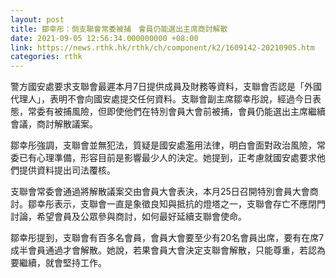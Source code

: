```yaml
---
layout: post
title: 鄒幸彤：倘支聯會常委被捕　會員仍能選出主席商討解散
date: 2021-09-05 12:56:34.000000000 +08:00
link: https://news.rthk.hk/rthk/ch/component/k2/1609142-20210905.htm
categories: rthk
---
```


警方國安處要求支聯會最遲本月7日提供成員及財務等資料，支聯會否認是「外國代理人」，表明不會向國安處提交任何資料。支聯會副主席鄒幸彤說，經過今日表態，常委有被捕風險，但即使他們在特別會員大會前被捕，會員仍能選出主席繼續會議，商討解散議案。

鄒幸彤強調，支聯會並無犯法，質疑是國安處濫用法律，明白會面對政治風險，常委已有心理準備，形容目前是影響最少人的決定。她提到，正考慮就國安處要求他們提供資料提出司法覆核。

支聯會常委會通過將解散議案交由會員大會表決，本月25日召開特別會員大會商討。鄒幸彤表示，支聯會一直是象徵良知與抵抗的燈塔之一，支聯會存亡不應閉門討論，希望會員及公眾參與商討，如何最好延續支聯會使命。

鄒幸彤提到，支聯會有百多名會員，會員大會要至少有20名會員出席，要有在席7成半會員通過才會解散。她說，若果會員大會決定支聯會解散，只能尊重，若認為要繼續，就會堅持工作。
